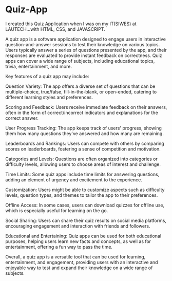 # Quiz-App
I created this Quiz Application when I was on my IT(SIWES) at LAUTECH...with HTML, CSS, and JAVASCRIPT.



A quiz app is a software application designed to engage users in interactive question-and-answer sessions to test their knowledge on various topics. Users typically answer a series of questions presented by the app, and their responses are evaluated to provide instant feedback on correctness. Quiz apps can cover a wide range of subjects, including educational topics, trivia, entertainment, and more.

Key features of a quiz app may include:

Question Variety: The app offers a diverse set of questions that can be multiple-choice, true/false, fill-in-the-blank, or open-ended, catering to different learning styles and preferences.

Scoring and Feedback: Users receive immediate feedback on their answers, often in the form of correct/incorrect indicators and explanations for the correct answer.

User Progress Tracking: The app keeps track of users' progress, showing them how many questions they've answered and how many are remaining.

Leaderboards and Rankings: Users can compete with others by comparing scores on leaderboards, fostering a sense of competition and motivation.

Categories and Levels: Questions are often organized into categories or difficulty levels, allowing users to choose areas of interest and challenge.

Time Limits: Some quiz apps include time limits for answering questions, adding an element of urgency and excitement to the experience.

Customization: Users might be able to customize aspects such as difficulty levels, question types, and themes to tailor the app to their preferences.

Offline Access: In some cases, users can download quizzes for offline use, which is especially useful for learning on the go.

Social Sharing: Users can share their quiz results on social media platforms, encouraging engagement and interaction with friends and followers.

Educational and Entertaining: Quiz apps can be used for both educational purposes, helping users learn new facts and concepts, as well as for entertainment, offering a fun way to pass the time.

Overall, a quiz app is a versatile tool that can be used for learning, entertainment, and engagement, providing users with an interactive and enjoyable way to test and expand their knowledge on a wide range of subjects.




